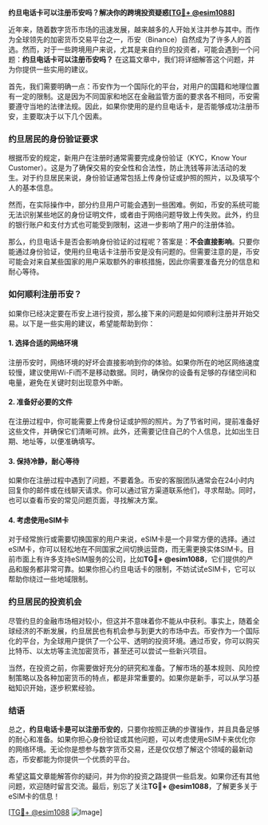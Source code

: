 **约旦电话卡可以注册币安吗？解决你的跨境投资疑惑[[TG💪+ @esim1088](https://t.me/s/esim1088)]**

近年来，随着数字货币市场的迅速发展，越来越多的人开始关注并参与其中。而作为全球领先的加密货币交易平台之一，币安（Binance）自然成为了许多人的首选。然而，对于一些跨境用户来说，尤其是来自约旦的投资者，可能会遇到一个问题：**约旦电话卡可以注册币安吗？** 在这篇文章中，我们将详细解答这个问题，并为你提供一些实用的建议。

首先，我们需要明确一点：币安作为一个国际化的平台，对用户的国籍和地理位置有一定的限制。这是因为不同国家和地区在金融监管方面的要求各不相同，币安需要遵守当地的法律法规。因此，如果你使用的是约旦电话卡，是否能够成功注册币安，主要取决于以下几个因素。

### 约旦居民的身份验证要求

根据币安的规定，新用户在注册时通常需要完成身份验证（KYC，Know Your Customer）。这是为了确保交易的安全性和合法性，防止洗钱等非法活动的发生。对于约旦居民来说，身份验证通常包括上传身份证或护照的照片，以及填写个人的基本信息。

然而，在实际操作中，部分约旦用户可能会遇到一些困难。例如，币安的系统可能无法识别某些地区的身份证明文件，或者由于网络问题导致上传失败。此外，约旦的银行账户和支付方式也可能受到限制，这进一步影响了用户的注册体验。

那么，约旦电话卡是否会影响身份验证的过程呢？答案是：**不会直接影响**。只要你能通过身份验证，使用约旦电话卡注册币安是没有问题的。但需要注意的是，币安可能会对来自某些国家的用户采取额外的审核措施，因此你需要准备充分的信息和耐心等待。

### 如何顺利注册币安？

如果你已经决定要在币安上进行投资，那么接下来的问题是如何顺利注册并开始交易。以下是一些实用的建议，希望能帮助到你：

#### 1. **选择合适的网络环境**
   注册币安时，网络环境的好坏会直接影响到你的体验。如果你所在的地区网络速度较慢，建议使用Wi-Fi而不是移动数据。同时，确保你的设备有足够的存储空间和电量，避免在关键时刻出现意外中断。

#### 2. **准备好必要的文件**
   在注册过程中，你可能需要上传身份证或护照的照片。为了节省时间，提前准备好这些文件，并确保它们清晰可辨。此外，还需要记住自己的个人信息，比如出生日期、地址等，以便准确填写。

#### 3. **保持冷静，耐心等待**
   如果你在注册过程中遇到了问题，不要着急。币安的客服团队通常会在24小时内回复你的邮件或在线聊天请求。你可以通过官方渠道联系他们，寻求帮助。同时，也可以查看币安的常见问题页面，寻找解决方案。

#### 4. **考虑使用eSIM卡**
   对于经常旅行或需要切换国家的用户来说，eSIM卡是一个非常方便的选择。通过eSIM卡，你可以轻松地在不同国家之间切换运营商，而无需更换实体SIM卡。目前市面上有许多支持eSIM服务的公司，比如**TG💪+ @esim1088**，它们提供的产品和服务都非常可靠。如果你担心约旦电话卡的限制，不妨试试eSIM卡，它可以帮助你绕过一些地域限制。

### 约旦居民的投资机会

尽管约旦的金融市场相对较小，但这并不意味着你不能从中获利。事实上，随着全球经济的不断发展，约旦居民也有机会参与到更大的市场中去。币安作为一个国际化的平台，为全球用户提供了一个公平、透明的投资环境。通过币安，你可以购买比特币、以太坊等主流加密货币，甚至还可以尝试一些新兴项目。

当然，在投资之前，你需要做好充分的研究和准备。了解市场的基本规则、风险控制策略以及各种加密货币的特点，都是非常重要的。如果你是新手，可以从学习基础知识开始，逐步积累经验。

### 结语

总之，**约旦电话卡是可以注册币安的**，只要你按照正确的步骤操作，并且具备足够的耐心和准备。如果你担心身份验证或其他问题，可以考虑使用eSIM卡来优化你的网络环境。无论你是想参与数字货币交易，还是仅仅想了解这个领域的最新动态，币安都能为你提供一个优质的平台。

希望这篇文章能解答你的疑问，并为你的投资之路提供一些启发。如果你还有其他问题，欢迎随时留言交流。最后，别忘了关注**TG💪+ @esim1088**，了解更多关于eSIM卡的信息！

[[TG💪+ @esim1088](https://t.me/s/esim1088) ![Image](https://i.postimg.cc/4NQfJmqS/Snipaste-2025-05-13-00-14-12.png)]
